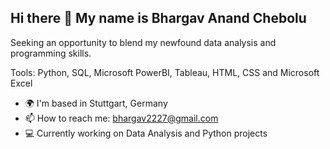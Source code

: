 ## Hi there 👋 My name is Bhargav Anand Chebolu

Seeking an opportunity to blend my newfound data analysis and programming skills.

Tools: Python, SQL, Microsoft PowerBI, Tableau, HTML, CSS and Microsoft Excel

- 🌍  I'm based in Stuttgart, Germany
- 📫  How to reach me: bhargav2227@gmail.com
- 💻  Currently working on Data Analysis and Python projects


<!--
**bhargavchebolu/bhargavchebolu** is a ✨ _special_ ✨ repository because its `README.md` (this file) appears on your GitHub profile.

Here are some ideas to get you started:

- 🔭 I’m currently working on ...
- 🌱 I’m currently learning ...
- 👯 I’m looking to collaborate on ...
- 🤔 I’m looking for help with ...
- 💬 Ask me about ...
- 📫 How to reach me: ...
- 😄 Pronouns: ...
- ⚡ Fun fact: ...
-->
